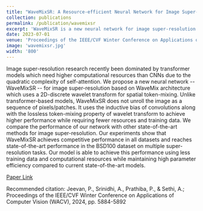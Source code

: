 ```yaml
---
title: "WaveMixSR: A Resource-efficient Neural Network for Image Super-resolution"
collection: publications
permalink: /publication/wavemixsr
excerpt: 'WaveMixSR is a new neural network for image super-resolution that uses the WaveMix architecture, which is based on a 2D-discrete wavelet transform for spatial token-mixing, and achieves higher performance while requiring fewer resources and training data than transformer-based models.'
date: 2023-07-01
venue: 'Proceedings of the IEEE/CVF Winter Conference on Applications of Computer Vision (WACV), Waikaloa, HI, USA'
image: 'wavemixsr.jpg'
width: '800'
---
```

Image super-resolution research recently been dominated by transformer models which need higher computational resources than CNNs due to the quadratic complexity of self-attention. We propose a new neural network -- WaveMixSR -- for image super-resolution based on WaveMix architecture which uses a 2D-discrete wavelet transform for spatial token-mixing. Unlike transformer-based models, WaveMixSR does not unroll the image as a sequence of pixels/patches. It uses the inductive bias of convolutions along with the lossless token-mixing property of wavelet transform to achieve higher performance while requiring fewer resources and training data. We compare the performance of our network with other state-of-the-art methods for image super-resolution. Our experiments show that WaveMixSR achieves competitive performance in all datasets and reaches state-of-the-art performance in the BSD100 dataset on multiple super-resolution tasks. Our model is able to achieve this performance using less training data and computational resources while maintaining high parameter efficiency compared to current state-of-the-art models.

[Paper Link](https://openaccess.thecvf.com/content/WACV2024/html/Jeevan_WaveMixSR_Resource-Efficient_Neural_Network_for_Image_Super-Resolution_WACV_2024_paper.html)

Recommended citation: Jeevan, P., Srinidhi, A., Prathiba, P., & Sethi, A.; Proceedings of the IEEE/CVF Winter Conference on Applications of Computer Vision (WACV), 2024, pp. 5884-5892